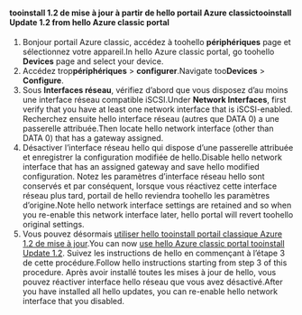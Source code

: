 <!--author=SharS last changed: 03/17/2016-->

#### <a name="tooinstall-update-12-from-hello-azure-classic-portal"></a><span data-ttu-id="bc8bd-101">tooinstall 1.2 de mise à jour à partir de hello portail Azure classic</span><span class="sxs-lookup"><span data-stu-id="bc8bd-101">tooinstall Update 1.2 from hello Azure classic portal</span></span>
1. <span data-ttu-id="bc8bd-102">Bonjour portail Azure classic, accédez à toohello **périphériques** page et sélectionnez votre appareil.</span><span class="sxs-lookup"><span data-stu-id="bc8bd-102">In hello Azure classic portal, go toohello **Devices** page and select your device.</span></span>
2. <span data-ttu-id="bc8bd-103">Accédez trop**périphériques** > **configurer**.</span><span class="sxs-lookup"><span data-stu-id="bc8bd-103">Navigate too**Devices** > **Configure**.</span></span>
3. <span data-ttu-id="bc8bd-104">Sous **Interfaces réseau**, vérifiez d’abord que vous disposez d’au moins une interface réseau compatible iSCSI.</span><span class="sxs-lookup"><span data-stu-id="bc8bd-104">Under **Network Interfaces**, first verify that you have at least one network interface that is iSCSI-enabled.</span></span> <span data-ttu-id="bc8bd-105">Recherchez ensuite hello interface réseau (autres que DATA 0) a une passerelle attribuée.</span><span class="sxs-lookup"><span data-stu-id="bc8bd-105">Then locate hello network interface (other than DATA 0) that has a gateway assigned.</span></span>
4. <span data-ttu-id="bc8bd-106">Désactiver l’interface réseau hello qui dispose d’une passerelle attribuée et enregistrer la configuration modifiée de hello.</span><span class="sxs-lookup"><span data-stu-id="bc8bd-106">Disable hello network interface that has an assigned gateway and save hello modified configuration.</span></span> <span data-ttu-id="bc8bd-107">Notez les paramètres d’interface réseau hello sont conservés et par conséquent, lorsque vous réactivez cette interface réseau plus tard, portail de hello reviendra toohello les paramètres d’origine.</span><span class="sxs-lookup"><span data-stu-id="bc8bd-107">Note hello network interface settings are retained and so when you re-enable this network interface later, hello portal will revert toohello original settings.</span></span>
5. <span data-ttu-id="bc8bd-108">Vous pouvez désormais [utiliser hello tooinstall portail classique Azure 1.2 de mise à jour](#install-update-12-via-the-azure-classic-portal).</span><span class="sxs-lookup"><span data-stu-id="bc8bd-108">You can now [use hello Azure classic portal tooinstall Update 1.2](#install-update-12-via-the-azure-classic-portal).</span></span> <span data-ttu-id="bc8bd-109">Suivez les instructions de hello en commençant à l’étape 3 de cette procédure.</span><span class="sxs-lookup"><span data-stu-id="bc8bd-109">Follow hello instructions starting from step 3 of this procedure.</span></span> <span data-ttu-id="bc8bd-110">Après avoir installé toutes les mises à jour de hello, vous pouvez réactiver interface hello réseau que vous avez désactivé.</span><span class="sxs-lookup"><span data-stu-id="bc8bd-110">After you have installed all hello updates, you can re-enable hello network interface that you disabled.</span></span>

